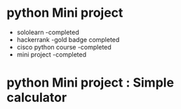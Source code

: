 # python Mini project
   * sololearn            -completed
   * hackerrank           -gold badge completed
   * cisco python course  -completed
   * mini project         -completed
# python Mini project : Simple calculator
  
